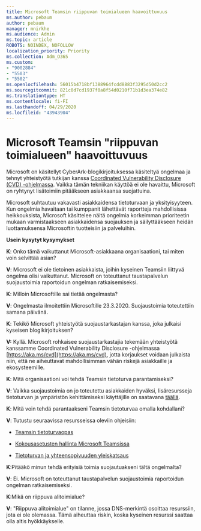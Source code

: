 ```yaml
---
title: Microsoft Teamsin riippuvan toimialueen haavoittuvuus
ms.author: pebaum
author: pebaum
manager: mnirkhe
ms.audience: Admin
ms.topic: article
ROBOTS: NOINDEX, NOFOLLOW
localization_priority: Priority
ms.collection: Adm_O365
ms.custom:
- "9002884"
- "5503"
- "5502"
ms.openlocfilehash: 56015b4718bf1388964fcdd8883f3295d50d2cc2
ms.sourcegitcommit: 821c0d7cd1937f0a8f54d0210f71b1d3ea374e82
ms.translationtype: HT
ms.contentlocale: fi-FI
ms.lasthandoff: 04/29/2020
ms.locfileid: "43943904"
---
```

# <a name="microsoft-teams-dangling-domain-vulnerability"></a>Microsoft Teamsin "riippuvan toimialueen" haavoittuvuus

Microsoft on käsitellyt CyberArk-blogikirjoituksessa käsiteltyä ongelmaa ja tehnyt yhteistyötä tutkijan kanssa [Coordinated Vulnerability Disclosure (CVD) -ohjelmassa](https://aka.ms/cvd). Vaikka tämän tekniikan käyttöä ei ole havaittu, Microsoft on ryhtynyt lisätoimiin pitääkseen asiakkaansa suojattuina.

Microsoft suhtautuu vakavasti asiakkaidensa tietoturvaan ja yksityisyyteen. Kun ongelmia havaitaan tai kumppanit lähettävät raportteja mahdollisissa heikkouksista, Microsoft käsittelee näitä ongelmia korkeimman prioriteetin mukaan varmistaakseen asiakkaidensa suojauksen ja säilyttääkseen heidän luottamuksensa Microsoftin tuotteisiin ja palveluihin.

**Usein kysytyt kysymykset**

**K**: Onko tämä vaikuttanut Microsoft-asiakkaana organisaationi, tai miten voin selvittää asian?

**V**: Microsoft ei ole tietoinen asiakkaista, joihin kyseinen Teamsiin liittyvä ongelma olisi vaikuttanut. Microsoft on toteuttanut taustapalvelun suojaustoimia raportoidun ongelman ratkaisemiseksi.

**K**: Milloin Microsoftille sai tietää ongelmasta?

**V**: Ongelmasta ilmoitettiin Microsoftille 23.3.2020. Suojaustoimia toteutettiin samana päivänä.

**K**: Tekikö Microsoft yhteistyötä suojaustarkastajan kanssa, joka julkaisi kyseisen blogikirjoituksen?

**V:** Kyllä. Microsoft rohkaisee suojaustarkastajia tekemään yhteistyötä kanssamme Coordinated Vulnerability Disclosure -ohjelmassa [https://aka.ms/cvd](https://aka.ms/cvd), jotta korjaukset voidaan julkaista niin, että ne aiheuttavat mahdollisimman vähän riskejä asiakkaille ja ekosysteemille.  

**K**: Mitä organisaationi voi tehdä Teamsin tietoturva parantamiseksi?  

**V**: Vaikka suojaustoimia on jo toteutettu asiakkaiden hyväksi, lisäresursseja tietoturvan ja ympäristön kehittämiseksi käyttäjille on saatavana [täällä](https://www.microsoft.com/microsoft-365/blog/2020/04/06/it-professionals-privacy-security-microsoft-teams/).  

**K**: Mitä voin tehdä parantaakseni Teamsin tietoturvaa omalla kohdallani?

**V**: Tutustu seuraavissa resursseissa oleviin ohjeisiin: 

- [Teamsin tietoturvaopas](https://docs.microsoft.com/microsoftteams/teams-security-guide)

- [Kokousasetusten hallinta Microsoft Teamsissa](https://docs.microsoft.com/microsoftteams/meeting-settings-in-teams)

- [Tietoturvan ja yhteensopivuuden yleiskatsaus](https://docs.microsoft.com/microsoftteams/security-compliance-overview)

**K**:Pitääkö minun tehdä erityisiä toimia suojautuakseni tältä ongelmalta?

**V**: Ei. Microsoft on toteuttanut taustapalvelun suojaustoimia raportoidun ongelman ratkaisemiseksi.

**K**:Mikä on riippuva alitoimialue?

**V**: "Riippuva alitoimialue" on tilanne, jossa DNS-merkintä osoittaa resurssiin, jota ei ole olemassa.  Tämä aiheuttaa riskin, koska kyseinen resurssi saattaa olla altis hyökkäykselle.
